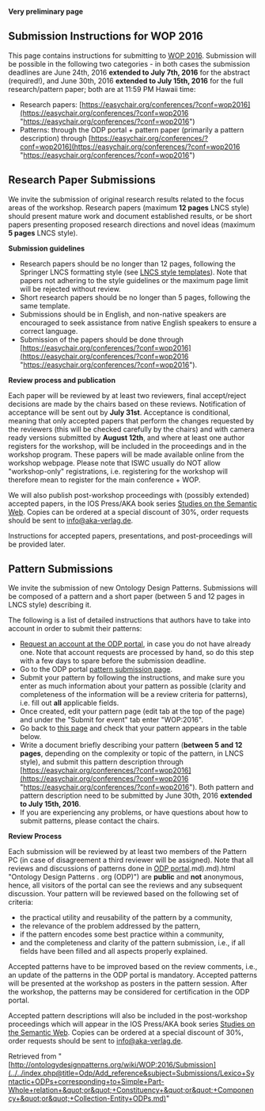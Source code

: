 __Very preliminary page__



##   Submission Instructions for WOP 2016


This page contains instructions for submitting to [WOP 2016](../../WOP/2016.1 "WOP:2016"). Submission will be possible in the following two categories - in both cases the submission deadlines are June 24th, 2016 __extended to July 7th, 2016__ for the abstract (required!), and June 30th, 2016 __extended to July 15th, 2016__ for the full research/pattern paper; both are at 11:59 PM Hawaii time:



* Research papers: [https://easychair.org/conferences/?conf=wop2016](https://easychair.org/conferences/?conf=wop2016 "https://easychair.org/conferences/?conf=wop2016")
* Patterns: through the ODP portal + pattern paper (primarily a pattern description) through [https://easychair.org/conferences/?conf=wop2016](https://easychair.org/conferences/?conf=wop2016 "https://easychair.org/conferences/?conf=wop2016")


##   Research Paper Submissions


We invite the submission of original research results related to the focus areas of the workshop. Research papers (maximum __12 pages__ LNCS style) should present mature work and document established results, or be short papers presenting proposed research directions and novel ideas (maximum __5 pages__ LNCS style).


__Submission guidelines__



* Research papers should be no longer than 12 pages, following the Springer LNCS formatting style (see [LNCS style templates](http://www.springer.com/computer/lncs?SGWID=0-164-6-793341-0 "http://www.springer.com/computer/lncs?SGWID=0-164-6-793341-0")). Note that papers not adhering to the style guidelines or the maximum page limit will be rejected without review.
* Short research papers should be no longer than 5 pages, following the same template.
* Submissions should be in English, and non-native speakers are encouraged to seek assistance from native English speakers to ensure a correct language.
* Submission of the papers should be done through [https://easychair.org/conferences/?conf=wop2016](https://easychair.org/conferences/?conf=wop2016 "https://easychair.org/conferences/?conf=wop2016").


__Review process and publication__


Each paper will be reviewed by at least two reviewers, final accept/reject decisions are made by the chairs based on these reviews. Notification of acceptance will be sent out by __July 31st__. Acceptance is conditional, meaning that only accepted papers that perform the changes requested by the reviewers (this will be checked carefully by the chairs) and with camera ready versions submitted by __August 12th__, and where at least one author registers for the workshop, will be included in the proceedings and in the workshop program. These papers will be made available online from the workshop webpage. Please note that ISWC usually do NOT allow "workshop-only" registrations, i.e. registering for the workshop will therefore mean to register for the main conference + WOP.


We will also publish post-workshop proceedings with (possibly extended) accepted papers, in the IOS Press/AKA book series [Studies on the Semantic Web](http://www.semantic-web-studies.net/publications.htm "http://www.semantic-web-studies.net/publications.htm"). Copies can be ordered at a special discount of 30%, order requests should be sent to info@aka-verlag.de.


Instructions for accepted papers, presentations, and post-proceedings will be provided later.



##   Pattern Submissions


We invite the submission of new Ontology Design Patterns. Submissions will be composed of a pattern and a short paper (between 5 and 12 pages in LNCS style) describing it.


The following is a list of detailed instructions that authors have to take into account in order to submit their patterns: 



* [Request an account at the ODP portal](http://ontologydesignpatterns.org/wiki/Special:RequestAccount "Special:RequestAccount"), in case you do not have already one. Note that account requests are processed by hand, so do this step with a few days to spare before the submission deadline.
* Go to the ODP portal  [pattern submission page](../../Submissions/SubmitAPattern "Submissions:SubmitAPattern").
* Submit your pattern by following the instructions, and make sure you enter as much information about your pattern as possible (clarity and completeness of the information will be a review criteria for patterns), i.e. fill out __all__ applicable fields.
* Once created, edit your pattern page (edit tab at the top of the page) and under the "Submit for event" tab enter "WOP:2016".
* Go back to  [this page](../../index.php@title=Odp/Add_reference&subject=Submissions/Lexico+Syntactic+ODPs+corresponding+to+Simple+Part-Whole+relation+&quot;or&quot;+Constituency+&quot;or&quot;+Componency+&quot;or&quot;+Collection-Entity+ODPs.md#Pattern_Submissions "WOP:2016/Submission") and check that your pattern appears in the table below.
* Write a document briefly describing your pattern (__between 5 and 12 pages__, depending on the complexity or topic of the pattern, in LNCS style), and submit this pattern description through [https://easychair.org/conferences/?conf=wop2016](https://easychair.org/conferences/?conf=wop2016 "https://easychair.org/conferences/?conf=wop2016"). Both pattern and pattern description need to be submitted by June 30th, 2016 __extended to July 15th, 2016__.
* If you are experiencing any problems, or have questions about how to submit patterns, please contact the chairs.


__Review Process__


Each submission will be reviewed by at least two members of the Pattern PC (in case of disagreement a third reviewer will be assigned). Note that all reviews and discussions of patterns done in  [ODP portal](../../Ontology_Design_Patterns_._org_(ODP)).md).md).html "Ontology Design Patterns . org (ODP)") are __public__ and __not__ anonymous, hence, all visitors of the portal can see the reviews and any subsequent discussion. Your pattern will be reviewed based on the following set of criteria:



* the practical utility and reusability of the pattern by a community,
* the relevance of the problem addressed by the pattern,
* if the pattern encodes some best practice within a community,
* and the completeness and clarity of the pattern submission, i.e., if all fields have been filled and all aspects properly explained.


Accepted patterns have to be improved based on the review comments, i.e., an update of the patterns in the ODP portal is mandatory. Accepted patterns will be presented at the workshop as posters in the pattern session. After the workshop, the patterns may be considered for certification in the ODP portal.


Accepted pattern descriptions will also be included in the post-workshop proceedings which will appear in the IOS Press/AKA book series [Studies on the Semantic Web](http://www.semantic-web-studies.net/publications.htm "http://www.semantic-web-studies.net/publications.htm"). Copies can be ordered at a special discount of 30%, order requests should be sent to info@aka-verlag.de.





Retrieved from "[http://ontologydesignpatterns.org/wiki/WOP:2016/Submission](../../index.php@title=Odp/Add_reference&subject=Submissions/Lexico+Syntactic+ODPs+corresponding+to+Simple+Part-Whole+relation+&quot;or&quot;+Constituency+&quot;or&quot;+Componency+&quot;or&quot;+Collection-Entity+ODPs.md)"